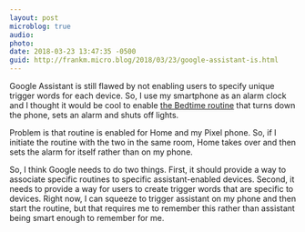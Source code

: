 ```yaml
---
layout: post
microblog: true
audio: 
photo: 
date: 2018-03-23 13:47:35 -0500
guid: http://frankm.micro.blog/2018/03/23/google-assistant-is.html
---
```

Google Assistant is still flawed by not enabling users to specify unique trigger words for each device. So, I use my smartphone as an alarm clock and I thought it would be cool to enable [the Bedtime routine](https://www.digitaltrends.com/home/google-assistant-routines/) that turns down the phone, sets an alarm and shuts off lights. 

Problem is that routine is enabled for Home and my Pixel phone. So, if I initiate the routine with the two in the same room, Home takes over and then sets the alarm for itself rather than on my phone. 

So, I think Google needs to do two things. First, it should provide a way to associate specific routines to specific assistant-enabled devices. Second, it needs to provide a way for users to create trigger words that are specific to devices. Right now, I can squeeze to trigger assistant on my phone and then start the routine, but that requires me to remember this rather than assistant being smart enough to remember for me. 
